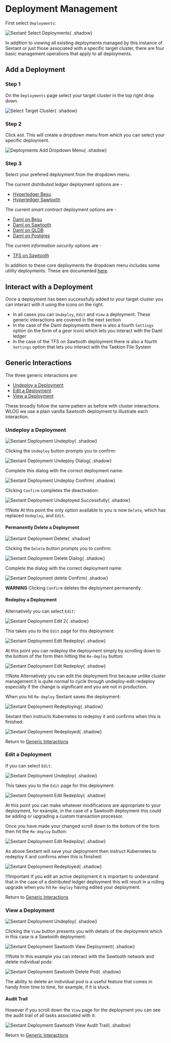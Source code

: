 # Deployment Management

First select `Deployments`:

![Sextant Select Deployments](../images/sextant-select-deployments.png){ .shadow}

In addition to viewing all existing deployments managed by this instance of
Sextant or just those associated with a specific target cluster, there are four
basic management operations that apply to all deployments.

## Add a Deployment

### Step 1

On the `Deployments` page select your target cluster in the top right drop down.

![Select Target Cluster](../images/sextant-deployments-select-target.png){ .shadow}

### Step 2

Click `Add`. This will create a dropdown menu from which you can select your
specific deployment.

![Deployments Add Dropdown Menu](../images/sextant-deployments-add-menu.png){ .shadow}

### Step 3

Select your prefered deployment from the dropdown menu.

The current _distributed ledger_ deployment options are -

- [Hyperledger Besu](dlts/besu.md)
- [Hyperledger Sawtooth](dlts/sawtooth.md)

The current _smart contract_ deployment options are -

- [Daml on Besu](smart-contracts/daml-on-besu.md)
- [Daml on Sawtooth](smart-contracts/daml-on-sawtooth.md)
- [Daml on QLDB](smart-contracts/daml-on-qldb.md)
- [Daml on Postgres](smart-contracts/daml-on-postgres.md)

The current _information security_ options are -

- [TFS on Sawtooth](infosec/tfs-on-sawtooth.md)

In addition to these core deployments the dropdown menu includes some utility
deployments. These are documented [here](../topics/utility-deployments.md).

## Interact with a Deployment

Once a deployment has been successfully added to your target cluster you can
interact with it using the icons on the right.

- In all cases you can `Undeploy`, `Edit` and `View` a deployment. These
  generic interactions are covered in the next section
- In the case of the Daml deployments there is also a fourth `Settings` option
  (in the form of a _gear_ icon) which lets you interact with the Daml ledger
- In the case of the TFS on Sawtooth deployment there is also a fourth
  `Settings` option that lets you interact with the Taekion File System

## Generic Interactions

The three generic interactions are:

- [Undeploy a Deployment](#undeploy-a-deployment)
- [Edit a Deployment](#edit-a-deployment)
- [View a Deployment](#view-a-deployment)

These broadly follow the same pattern as before with cluster interactions.
WLOG we use a plain vanilla Sawtooth deployment to illustrate each interaction.

### Undeploy a Deployment

![Sextant Deployment Undeploy](../images/sextant-deployments-undeploy.png){ .shadow}

Clicking the `Undeploy` button prompts you to confirm:

![Sextant Deployment Undeploy Dialog](../images/sextant-deployments-undeploy-dialog.png){ .shadow}

Complete this dialog with the correct deployment name:

![Sextant Deployment Undeploy Confirm](../images/sextant-deployments-undeploy-confirm.png){ .shadow}

Clicking `Confirm` completes the deactivation:

![Sextant Deployment Undeployed Successfully](../images/sextant-deployments-undeployed-successfully.png){ .shadow}

!!!Note
  At this point the only option available to you is now `Delete`, which has
  replaced `Undeploy`, and `Edit`.

#### Permanently Delete a Deployment

![Sextant Deployment Delete](../images/sextant-deployments-delete.png){ .shadow}

Clicking the `Delete` button prompts you to confirm:

![Sextant Deployment Delete Dialog](../images/sextant-deployments-delete-dialog.png){ .shadow}

Complete the dialog with the correct deployment name:

![Sextant Deployment delete Confirm](../images/sextant-deployments-delete-confirm.png){ .shadow}

__WARNING__ Clicking `Confirm` deletes the deployment permanently.

#### Redeploy a Deployment

Alternatively you can select `Edit`:

![Sextant Deployment Edit 2](../images/sextant-deployments-edit-2.png){ .shadow}

This takes you to the `Edit` page for this deployment:

![Sextant Deployment Edit Redeploy](../images/sextant-deployments-edit-form.png){ .shadow}

At this point you can redeploy the deployment simply by scrolling down to the
bottom of the form then hitting the `Re-deploy` button:

![Sextant Deployment Edit Redeploy](../images/sextant-deployments-edit-redeploy.png){ .shadow}

!!!Note
  Alternatively you can edit the deployment first because unlike cluster
  management it is quite normal to cycle through undeploy-edit-redeploy
  especially if the change is significant and you are not in production.

When you hit `Re-deploy` Sextant saves the deployment:

![Sextant Deployment Redeploying](../images/sextant-deployments-edit-redeploying.png){ .shadow}

Sextant then instructs Kubernetes to redeploy it and confirms when this is
finished:

![Sextant Deployment Redeployed](../images/sextant-deployments-edit-redeployed.png){ .shadow}

Return to [Generic Interactions](#generic-interactions)

### Edit a Deployment

If you can select `Edit`:

![Sextant Deployment Undeploy](../images/sextant-deployments-edit.png){ .shadow}

This takes you to the `Edit` page for this deployment:

![Sextant Deployment Edit Redeploy](../images/sextant-deployments-edit-form.png){ .shadow}

At this point you can make whatever modifications are appropriate to your
deployment, for example, in the case of a Sawtooth deployment this could be
adding or upgrading a custom transaction processor.

Once you have made your changed scroll down to the bottom of the form then hit
the `Re-deploy` button:

![Sextant Deployment Edit Redeploy](../images/sextant-deployments-edit-redeploy.png){ .shadow}

As above Sextant will save your deployment then instruct Kubernetes to redeploy
it and confirms when this is finished:

![Sextant Deployment Redeployed](../images/sextant-deployments-edit-redeployed.png){ .shadow}

!!!Important
  If you edit an active deployment it is important to understand that in
  the case of a distributed ledger deployment this will result in a rolling
  upgrade when you hit `Re-deploy` having edited your deployment.

Return to [Generic Interactions](#generic-interactions)

### View a Deployment

![Sextant Deployment Undeploy](../images/sextant-deployments-view.png){ .shadow}

Clicking the `View` button presents you with details of the deployment which in
this case is a Sawtooth deployment:

![Sextant Deployment Sawtooth View Deployment](../images/sextant-deployments-sawtooth-view-deployment.png){ .shadow}

!!!Note
  In this example you can interact with the Sawtooth network and delete
  individual pods:

![Sextant Deployment Sawtooth Delete Pod](../images/sextant-deployments-sawtooth-delete-pod.png){ .shadow}

The ability to delete an individual pod is a useful feature that comes in handy
from time to time, for example, if it is stuck.

#### Audit Trail

However if you scroll down the `View` page for the deployment you can see the
audit trail of all tasks associated with it:

![Sextant Deployment Sawtooth View Audit Trail](../images/sextant-deployments-sawtooth-view-audit-trail.png){ .shadow}

Return to [Generic Interactions](#generic-interactions)
